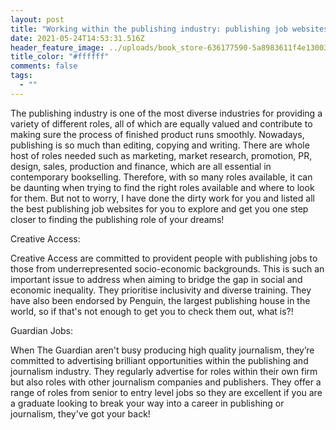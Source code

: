 ```yaml
---
layout: post
title: "Working within the publishing industry: publishing job websites "
date: 2021-05-24T14:53:31.516Z
header_feature_image: ../uploads/book_store-636177590-5a8983611f4e1300364fc238.jpg
title_color: "#ffffff"
comments: false
tags:
  - ""
---
```

The publishing industry is one of the most diverse industries for providing a variety of different roles, all of which are equally valued and contribute to making sure the process of finished product runs smoothly. Nowadays, publishing is so much than editing, copying and writing. There are whole host of roles needed such as marketing, market research, promotion, PR, design, sales, production and finance, which are all essential in contemporary bookselling. Therefore, with so many roles available, it can be daunting when trying to find the right roles available and where to look for them. But not to worry, I have done the dirty work for you and listed all the best publishing job websites for you to explore and get you one step closer to finding the publishing role of your dreams!

Creative Access: 

Creative Access are committed to provident people with publishing jobs to those from underrepresented socio-economic backgrounds. This is such an important issue to address when aiming to bridge the gap in social and economic inequality. They prioritise inclusivity and diverse training. They have also been endorsed by Penguin, the largest publishing house in the world, so if that's not enough to get you to check them out, what is?!

Guardian Jobs:

When The Guardian aren't busy producing high quality journalism, they’re committed to advertising brilliant opportunities within the publishing and journalism industry. They regularly advertise for roles within their own firm but also roles with other journalism companies and publishers. They offer a range of roles from senior to entry level jobs so they are excellent if you are a graduate looking to break your way into a career in publishing or journalism, they've got your back!